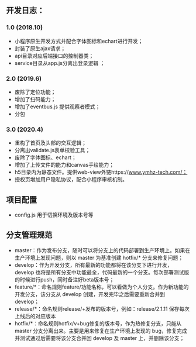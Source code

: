 ## 开发日志：
### 1.0 (2018.10)
* 小程序原生开发方式并配合字体图标和echart进行开发；
* 封装了原生ajax请求；
* api目录对应后端接口的控制器类；
* service目录从app.js分离出登录逻辑 ；
### 2.0 (2019.6)
* 废除了定位功能；
* 增加了扫码能力；
* 增加了eventbus.js 提供观察者模式；
* 分包
### 3.0 (2020.4)
* 重构了首页及头部的交互逻辑；
* 分离出validate.js表单校验工具；
* 废除了字体图标、echart；
* 增加了上传文件的能力和canvas手绘能力；
* h5目录内为静态文件。提供web-view外链https://www.ymhz-tech.com/；
* 授权页增加用户隐私协议，配合小程序审核机制。

## 项目配置
* config.js 用于切换环境及版本号等

## 分支管理规范
* master：作为发布分支，随时可以将分支上的代码部署到生产环境上。如果在生产环境上发现问题，则以 master 为基准创建 hotfix/* 分支来修复问题；
* develop：作为开发分支，所有最新的功能都将在该分支下进行开发，develop 也将是所有分支中功能最全，代码最新的一个分支。每次部署测试版的时候进行push，同时备注好beta版本号；
* feature/*：命名规则feature/功能名称，可以看做为个人分支。作为新功能的开发分支，该分支从 develop 创建，开发完毕之后需要重新合并到 develop；
* release/*：命名规则release/+发布的版本号，例如：release/2.1.11 保存每次上线后的对应版本
* hotfix/*：命名规则hotfix/v+bug修复的版本号，作为热修复分支，只能从 master 分支分离出来。主要是用来修复在生产环境上发现的 bug，修复完成并测试通过后需要将该分支合并回 develop 及 master 上，并删除该分支；
